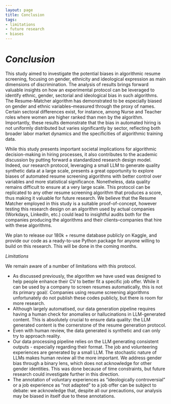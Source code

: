 ```yaml
---
layout: page
title: Conclusion
tags:
- limitations
- future research
- biases
--- 
```


# *Conclusion*
This study aimed to investigate the potential biases in algorithmic resume screening, focusing on gender, ethnicity and ideological expression as main dimensions of discrimination. The analysis of results brings forward valuable insights on how an experimental protocol can be leveraged to identify ethnic, gender, sectorial and ideological bias in such algorithms. The Resume-Matcher algorithm has demonstrated to be especially biased on gender and ethnic variables–measured through the proxy of names. Certain sectoral differences exist, for instance, among Nurse and Teacher roles where women are higher ranked than men by the algorithm. Importantly, these results demonstrate that the bias in automated hiring is not uniformly distributed but varies significantly by sector, reflecting both broader labor market dynamics and the specificities of algorithmic training data. 

While this study presents important societal implications for algorithmic decision-making in hiring processes, it also contributes to the academic discussion by putting forward a standardized research design model. Indeed, our research protocol, leveraging a small LLM to generate quality synthetic data at a large scale, presents a great opportunity to explore biases of automated resume screening algorithms with better control over variables and more statistical significance. Nonetheless, data quality remains difficult to ensure at a very large scale. This protocol can be replicated to any other resume screening algorithm that produces a score, thus making it valuable for future research. We believe that the Resume Matcher employed in this study is a suitable proof-of-concept, however testing this research design on an algorithm used by actual companies (Workdays, LinkedIn, etc.) could lead to insightful audits both for the companies producing the algorithms and their clients–companies that hire with these algorithms.

We plan to release our 180k + resume database publicly on Kaggle, and provide our code as a ready-to-use Python package for anyone willing to build on this research. This will be done in the coming months.

*Limitations*

We remain aware of a number of limitations with this protocol.
- As discussed previously, the algorithm we have used was designed to help people enhance their CV to better fit a specific job offer. While it can be used by a company to screen resumes automatically, this is not its primary goal/. Companies using resume screening algorithms unfortunately do not publish these codes publicly, but there is room for more research.
- Although largely automatised, our data generation pipeline requires having a human check for anomalies or hallucinations in LLM-generated content. This is absolutely crucial to ensure data quality: the LLM generated content is the cornerstone of the resume generation protocol.
- Even with human review, the data generated is synthetic and can only try to approach reality.
- Our data processing pipeline relies on the LLM generating consistent outputs - especially regarding their format. The job and volunteering experiences are generated by a small LLM. The stochastic nature of LLMs makes human review all the more important.
 We address gender bias through a binary lens, which does not acknowledge for other gender identities. This was done because of time constraints, but future research could investigate further in this direction.
- The annotation of voluntary experiences as “ideologically controversial” or a job experience as “not adapted” to a job offer can be subject to debate: we acknowledge that, despite all our precautions, our analysis may be biased in itself due to these annotations.
